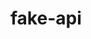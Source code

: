 # fake-api
<!-- 
1) Для начала нужно открыть консоль в корне проекта fake-api и ввести команду npm init, чтобы инициализировать проект;
2) Дальше вводим npm start и запускаем наш Фейк бэк на localhost:3000. Нужно будет скопировать ссылку из консоли и вставить.
   Консоль закрывать не нужно, а просто нужно ее свернуть.
3) Дальше открываем проект userInfoCard через редактор кода и в терминале пишем npm start и соглашаемся открыть проект на localhost:3001.
Дальше откроется наша страничка и можно будет тестировать функционал.
Поля в форме частично валидированы. Чтобы вставить аватар, то нужно скопировать ссылку картинки и вставить ее в поле. Ссылка не должна иметь ковычек.
 -->